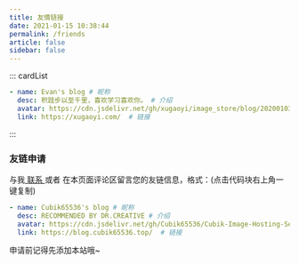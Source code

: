 ```yaml
---
title: 友情链接
date: 2021-01-15 10:38:44
permalink: /friends
article: false
sidebar: false
---
```


<!--
普通卡片列表容器，可用于友情链接、项目推荐、古诗词展示等。
cardList 后面可跟随一个数字表示每行最多显示多少个，选值范围1~4，默认3。在小屏时会根据屏幕宽度减少每行显示数量。
-->
::: cardList

```yaml
- name: Evan's blog # 昵称
  desc: 积跬步以至千里，喜欢学习喜欢你。 # 介绍
  avatar: https://cdn.jsdelivr.net/gh/xugaoyi/image_store/blog/20200103123203.jpg # 头像
  link: https://xugaoyi.com/  # 链接
```
:::


### 友链申请

与我[ 联系 ](/about/#联系)或者 在本页面评论区留言您的友链信息，格式：(点击代码块右上角一键复制)


```yaml
- name: Cubik65536's blog # 昵称
  desc: RECOMMENDED BY DR.CREATIVE # 介绍
  avatar: https://cdn.jsdelivr.net/gh/Cubik65536/Cubik-Image-Hosting-Service/public/assets/img/rubiks-cube-1321158.jpg # 头像
  link: https://blog.cubik65536.top/  # 链接
```

申请前记得先添加本站哦~

